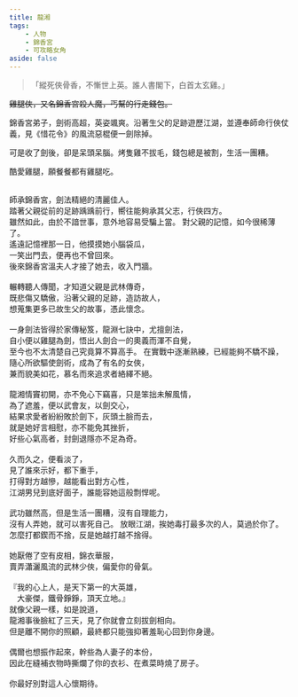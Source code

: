 ```yaml
---
title: 龍湘
tags:
    - 人物
    - 錦香宮
    - 可攻略女角
aside: false
---
```


<ChTabs position="bottom">
  <ChTab title="龍湘" :name="{
    nameZh: '龍湘',
    nameEn: 'Long Xiang',
    position: 'right'
  }" 
  :image="{
    src: '/images/characters/girl_8/normal.png',
    position: 'right',
    anima: false
  }"
  :attributes="{
    table: [
    { label: '用來展示', value: '標題顏色', isTitle: true },
    { label: '性別', value: '女' },
    { label: '年齡', value: '不明，可能18上下' },
    {value: '稱號',isTitle: true},
    {value: '錦香宮殺人魔、湘姊'},
    { value: '關係',isTitle: true },
    { value: '龍淵(父親)' },
    { value: '溫夫人(師傅)' },
    { value: '畫中仙(師姐)' },
    { value: '趙活(臭弟)' },
    ],
    position: 'left'
  }"
  />
  <ChTab title="吃雞腿"
  :name="{
    nameZh: '吃雞腿',
    nameEn: 'Chī jītuǐ',
    position: 'left'
  }" 
  :image="{
    src: '/images/characters/girl_8/girl8_drumstick.png',
    position: 'center',
    anima: true
  }"/>
  <ChTab title="大笑"
  :name="{
    nameZh: '大笑',
    nameEn: 'Laugh heartily',
    position: 'left'
  }" 
  :image="{
    src: '/images/characters/girl_8/laugh2.png',
    position: 'center',
    anima: true
  }"/>
  <ChTab title="戰鬥"
  :name="{
    nameZh: '戰鬥',
    nameEn: 'Fight',
    position: 'left'
  }" 
  :image="{
    src: '/images/characters/girl_8/angry3.png',
    position: 'center',
    anima: true
  }"/>
</ChTabs>

<!-- # 龍湘 -->

> 「縱死俠骨香，不慚世上英。誰人書閣下，白首太玄雞。」

~~雞腿俠，又名錦香宮殺人魔，丐幫的行走錢包。~~

錦香宮弟子，劍術高超，英姿颯爽。沿著生父的足跡遊歷江湖，並遵奉師命行俠仗義，見《惜花令》的風流惡棍便一劍除掉。

可是收了劍後，卻是呆頭呆腦。烤隻雞不拔毛，錢包總是被割，生活一團糟。

酷愛雞腿，願餐餐都有雞腿吃。

<br clear="all">

<Tabs>
  <Tab title="列傳一">
    師承錦香宮，劍法精絕的清麗佳人。<br>
    踏著父親從前的足跡踽踽前行，嚮往能夠承其父志，行俠四方。<br>
    雖然如此，由於不諳世事，意外地容易受騙上當。
  </Tab>
  <Tab title="列傳二">
    對父親的記憶，如今很稀薄了。<br>
    遙遠記憶裡那一日，他摸摸她小腦袋瓜，<br>
	一笑出門去，便再也不曾回來。<br>
    後來錦香宮溫夫人才接了她去，收入門牆。<br><br>   
    輾轉聽人傳聞，才知道父親是武林傳奇，<br>
	既悲傷又驕傲，沿著父親的足跡，造訪故人，<br>
	想蒐集更多已故生父的故事，憑此懷念。<br><br>
    一身劍法皆得於家傳秘笈，龍淵七訣中，尤擅劍法，<br>
	自小便以雞腿為劍，悟出人劍合一的奧義而渾不自覺，<br>
	至今也不太清楚自己究竟算不算高手。
  </Tab>
  <Tab title="列傳三">
    在實戰中逐漸熟練，已經能夠不驕不躁，<br>
	隨心所欲驅使劍術，成為了有名的女俠，<br>
	兼而貌美如花，慕名而來追求者絡繹不絕。<br><br>
    龍湘情竇初開，亦不免心下竊喜，只是笨拙未解風情，<br>
	為了遮羞，便以武會友，以劍交心，<br>
	結果求愛者紛紛敗於劍下，灰頭土臉而去，<br>
	就是她好言相慰，亦不能免其挫折，<br>
	好些心氣高者，封劍退隱亦不足為奇。<br><br>
    久而久之，便看淡了，<br>
	見了誰來示好，都下重手，<br>
	打得對方越慘，越能看出對方心性，<br>
	江湖男兒到底好面子，誰能容她這般剽悍呢。<br><br>
    武功雖然高，但是生活一團糟，沒有自理能力，<br>
	沒有人弄她，就可以害死自己。
  </Tab>
  <Tab title="列傳四">
    放眼江湖，挨她毒打最多次的人，莫過於你了。<br>
    怎麼打都鍥而不捨，反是她越打越不捨得。<br><br>
    她厭倦了空有皮相，錦衣華服，<br>
	賣弄瀟灑風流的武林少俠，偏愛你的骨氣。<br><br>
    『我的心上人，是天下第一的大英雄，<br>
	　大豪傑，鐵骨錚錚，頂天立地。』<br>
	就像父親一樣，如是說道，<br>
	龍湘事後臉紅了三天，見了你就會立刻拔劍相向。<br>
    但是離不開你的照顧，最終都只能強抑著羞恥心回到你身邊。<br><br>
    偶爾也想振作起來，幹些為人妻子的本份，<br>
	因此在縫補衣物時撕爛了你的衣衫、在煮菜時燒了房子。<br><br>
    你最好別對這人心懷期待。
  </Tab>
</Tabs>

